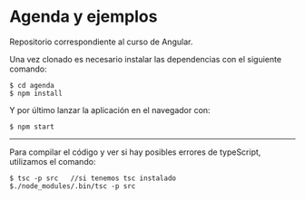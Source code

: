 # Agenda y ejemplos

Repositorio correspondiente al curso de Angular. 

Una vez clonado es necesario instalar las dependencias con el siguiente comando:

``` 
$ cd agenda
$ npm install

```

Y por último lanzar la aplicación en el navegador con:

```
$ npm start

``` 

----------------------------------

Para compilar el código y ver si hay posibles errores de typeScript, utilizamos el comando:

```
$ tsc -p src   //si tenemos tsc instalado
$./node_modules/.bin/tsc -p src

```